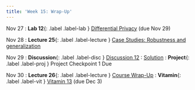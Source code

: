 ```yaml
---
title: 'Week 15: Wrap-Up'
---
```

Nov 27
: **Lab 12**{: .label .label-lab } [Differential Privacy](https://data102.datahub.berkeley.edu/hub/user-redirect/git-pull?repo=https%3A%2F%2Fgithub.com%2Fds-102%2Ffa23-materials&urlpath=lab%2Ftree%2Ffa23-materials%2Flab%2Flab12%2Flab12.ipynb&branch=main) (due Nov 29)

Nov 28
: **Lecture 25**{: .label .label-lecture } [Case Studies: Robustness and generalization](lecture/lec25)

Nov 29
: **Discussion**{: .label .label-disc } [Discussion 12](https://drive.google.com/file/d/147DZkfflf4edD1rEN4pjpc_VT7EYzZM6/view?usp=sharing)
    : [Solution](https://drive.google.com/file/d/1yWG9e6CMrFFS3dMNJ5uW8jKLn-78iNGc/view?usp=sharing)
: **Project**{: .label .label-proj } Project Checkpoint 1 Due

Nov 30
: **Lecture 26**{: .label .label-lecture } [Course Wrap-Up](lecture/lec26)
: **Vitamin**{: .label .label-vit } [Vitamin 13](https://www.gradescope.com/courses/572015/assignments/3745521/) (due Dec 3)
